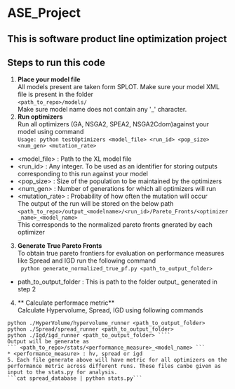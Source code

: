 # ASE_Project
## This is software product line optimization project
## Steps to run this code 
1. **Place your model file**  
All models present are taken form SPLOT. Make sure your model XML file is present in the folder  
``` <path_to_repo>/models/ ```  
Make sure model name does not contain any '_' character.
2. **Run optimizers**  
Run all optimizers (GA, NSGA2, SPEA2, NSGA2Cdom)against your model using command  
``` Usage: python testOptimizers <model_file> <run_id> <pop_size> <num_gen> <mutation_rate> ```  
* <model_file> : Path to the XL model file
* <run_id> : Any integer. To be used as an identifier for storing outputs corresponding to this run against your model
* <pop_size> : Size of the population to be maintained by the optimizers
* <num_gen> : Number of generations for which all optimizers will run
* <mutation_rate> : Probability of how often the mutation will occur  
The output of the run will be stored on the below path  
``` <path_to_repo>/output_<modelname>/<run_id>/Pareto_Fronts/<optimizer_name>_<model_name> ```  
This corresponds to the normalized pareto fronts gnerated by each optimizer
3. **Generate True Pareto Fronts**    
To obtain true pareto frontiers for evaluation on performance measures like Spread and IGD run the following command  
``` python generate_normalized_true_pf.py <path_to_output_folder>```  
* path_to_output_folder : This is path to the folder output_<modelname> generated in step 2  
4. ** Calculate performace metric**  
Calculate Hypervolume, Spread, IGD using following commands
``` cd <path_to_repo>/Performance/  
python ./HyperVolume/hypervolume_runner <path_to_output_folder>  
python ./Spread/spread_runner <path_to_output_folder>  
python ./Igd/igd_runner <path_to_output_folder> ````  
Output will be generate as  
``` <path_to_repo>/stats/<performance_measure>_<model_name> ```  
* <performance_measure> : hv, spread or igd 
5. Each file generate above will have metric for all optimizers on the performance metric across different runs. These files canbe given as input to the stats.py for analysis.  
```cat spread_database | python stats.py```  





